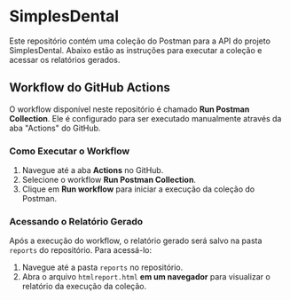 # SimplesDental

Este repositório contém uma coleção do Postman para a API do projeto SimplesDental. Abaixo estão as instruções para executar a coleção e acessar os relatórios gerados.



## Workflow do GitHub Actions

O workflow disponível neste repositório é chamado **Run Postman Collection**. Ele é configurado para ser executado manualmente através da aba "Actions" do GitHub.


### Como Executar o Workflow

1. Navegue até a aba **Actions** no GitHub.
2. Selecione o workflow **Run Postman Collection**.
3. Clique em **Run workflow** para iniciar a execução da coleção do Postman.


### Acessando o Relatório Gerado

Após a execução do workflow, o relatório gerado será salvo na pasta `reports` do repositório. Para acessá-lo:

1. Navegue até a pasta `reports` no repositório.
2. Abra o arquivo `htmlreport.html` **em um navegador** para visualizar o relatório da execução da coleção.

